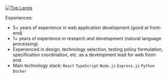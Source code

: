 [![Top Langs](https://github-readme-stats.vercel.app/api/top-langs/?username=LeftLetter&card_width=494&hide=jupyter%20notebook)](https://github.com/anuraghazra/github-readme-stats)

Experiences:
- 5+ years of experience in web application development (good at front-end)
- 1+ years of experience in research and development (natural language processing).
- Experienced in design, technology selection, testing policy formulation, specification coordination, etc. as a development lead for web front-end.
- Main technology stack: `React` `TypeScript` `Node.js` `Express.js` `Python` `Docker`
